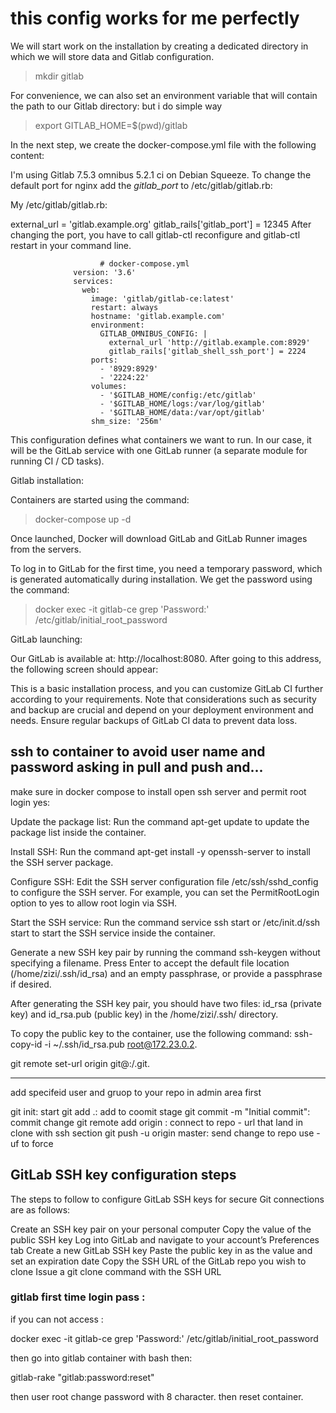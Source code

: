 # this config works for me perfectly

We will start work on the installation by creating a dedicated directory in which we will store data and Gitlab configuration.

> mkdir gitlab


For convenience, we can also set an environment variable that will contain the path to our Gitlab directory: but i do simple way

> export GITLAB_HOME=$(pwd)/gitlab


In the next step, we create the docker-compose.yml file with the following content:

I'm using Gitlab 7.5.3 omnibus 5.2.1 ci on Debian Squeeze. To change the default port for nginx add the _gitlab_port_ to /etc/gitlab/gitlab.rb:

My /etc/gitlab/gitlab.rb:

external_url = 'gitlab.example.org'
gitlab_rails['gitlab_port'] = 12345
After changing the port, you have to call gitlab-ctl reconfigure and gitlab-ctl restart in your command line.

      
                        # docker-compose.yml
                  version: '3.6'
                  services:
                    web:
                      image: 'gitlab/gitlab-ce:latest'
                      restart: always
                      hostname: 'gitlab.example.com'
                      environment:
                        GITLAB_OMNIBUS_CONFIG: |
                          external_url 'http://gitlab.example.com:8929'
                          gitlab_rails['gitlab_shell_ssh_port'] = 2224
                      ports:
                        - '8929:8929'
                        - '2224:22'
                      volumes:
                        - '$GITLAB_HOME/config:/etc/gitlab'
                        - '$GITLAB_HOME/logs:/var/log/gitlab'
                        - '$GITLAB_HOME/data:/var/opt/gitlab'
                      shm_size: '256m'
                                       


This configuration defines what containers we want to run. In our case, it will be the GitLab service with one GitLab runner (a separate module for running CI / CD tasks).


Gitlab installation:


Containers are started using the command:

> docker-compose up -d


Once launched, Docker will download GitLab and GitLab Runner images from the servers. 


To log in to GitLab for the first time, you need a temporary password, which is generated automatically during installation. We get the password using the command:

> docker exec -it gitlab-ce grep 'Password:' /etc/gitlab/initial_root_password


GitLab launching:


Our GitLab is available at: http://localhost:8080. After going to this address, the following screen should appear:

This is a basic installation process, and you can customize GitLab CI further according to your requirements. Note that considerations such as security and backup are crucial and depend on your deployment environment and needs. Ensure regular backups of GitLab CI data to prevent data loss.

##  ssh to container to avoid user name and password asking in pull and push and...


make sure in docker compose to install open ssh server and permit root login yes:

Update the package list: Run the command apt-get update to update the package list inside the container.

Install SSH: Run the command apt-get install -y openssh-server to install the SSH server package.

Configure SSH: Edit the SSH server configuration file /etc/ssh/sshd_config to configure the SSH server. For example, you can set the PermitRootLogin option to yes to allow root login via SSH.

Start the SSH service: Run the command service ssh start or /etc/init.d/ssh start to start the SSH service inside the container.

Generate a new SSH key pair by running the command ssh-keygen without specifying a filename. Press Enter to accept the default file location (/home/zizi/.ssh/id_rsa) and an empty passphrase, or provide a passphrase if desired.

After generating the SSH key pair, you should have two files: id_rsa (private key) and id_rsa.pub (public key) in the /home/zizi/.ssh/ directory.

To copy the public key to the container, use the following command: ssh-copy-id -i ~/.ssh/id_rsa.pub root@172.23.0.2.


git remote set-url origin git@<gitlab-server>:<username>/<project>.git.






--------------------------

 add specifeid user and gruop to your repo in admin area first


git init: start
git add .: add to coomit stage
git commit -m "Initial commit": commit change
git remote add origin <remote repository URL>: connect to repo  - url that land in clone with ssh section
git push -u origin master: send change to repo use -uf to force


## GitLab SSH key configuration steps
The steps to follow to configure GitLab SSH keys for secure Git connections are as follows:

Create an SSH key pair on your personal computer
Copy the value of the public SSH key
Log into GitLab and navigate to your account’s Preferences tab
Create a new GitLab SSH key
Paste the public key in as the value and set an expiration date
Copy the SSH URL of the GitLab repo you wish to clone
Issue a git clone command with the SSH URL


### gitlab first time login pass :


if you can not access :

docker exec -it gitlab-ce grep 'Password:' /etc/gitlab/initial_root_password


then go into gitlab container with bash then:

gitlab-rake "gitlab:password:reset"


then user root change password with 8 character. then reset container.

